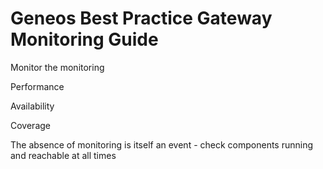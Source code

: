 # Geneos Best Practice Gateway Monitoring Guide

Monitor the monitoring

Performance

Availability

Coverage

The absence of monitoring is itself an event - check components running and reachable at all times
